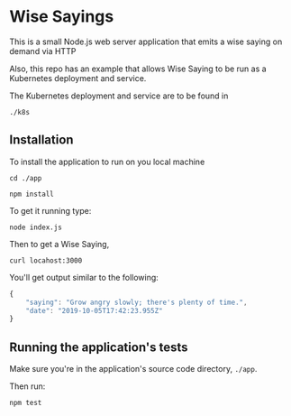 # Wise Sayings

This is a small Node.js web server application that emits a wise saying on
demand via HTTP

Also, this repo has an example that allows Wise Saying to be
run as a Kubernetes deployment and service.

The Kubernetes deployment and service are to be found in

`./k8s`

## Installation

To install the application to run on you local machine

`cd ./app`

`npm install`

To get it running type:

`node index.js`

Then to get a Wise Saying,

`curl locahost:3000`

You'll get output similar to the following:

```javascript
{
    "saying": "Grow angry slowly; there's plenty of time.",
    "date": "2019-10-05T17:42:23.955Z"
}
```

## Running the application's tests

Make sure you're in the application's source code directory, `./app`.

Then run:

`npm test`